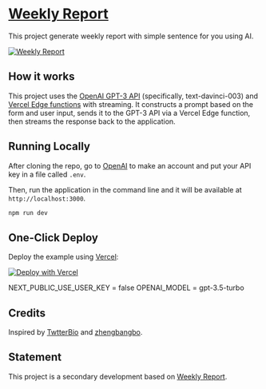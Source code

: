 # [Weekly Report](https://zhoubaotong.com)


This project generate weekly report with simple sentence for you using AI.

[![Weekly Report](./public/screenshot.jpg)](https://zhoubaotong.com)

## How it works

This project uses the [OpenAI GPT-3 API](https://openai.com/api/) (specifically, text-davinci-003) and [Vercel Edge functions](https://vercel.com/features/edge-functions) with streaming. It constructs a prompt based on the form and user input, sends it to the GPT-3 API via a Vercel Edge function, then streams the response back to the application.

## Running Locally

After cloning the repo, go to [OpenAI](https://beta.openai.com/account/api-keys) to make an account and put your API key in a file called `.env`.

Then, run the application in the command line and it will be available at `http://localhost:3000`.

```bash
npm run dev
```

## One-Click Deploy

Deploy the example using [Vercel](https://vercel.com?utm_source=github&utm_medium=readme&utm_campaign=vercel-examples):

[![Deploy with Vercel](https://vercel.com/button)](https://vercel.com/new/clone?repository-url=https://github.com/alvinxdev/zhoubaotong&env=OPENAI_API_KEY,NEXT_PUBLIC_USE_USER_KEY,OPENAI_MODEL&project-name=zhoubaotong&repo-name=zhoubaotong)

NEXT_PUBLIC_USE_USER_KEY = false
OPENAI_MODEL = gpt-3.5-turbo

<!-- https://www.seotraininglondon.org/gpt3-business-email-generator/ -->

## Credits

Inspired by [TwtterBio](https://github.com/Nutlope/twitterbio) and [zhengbangbo](https://github.com/zhengbangbo/chat-simplifier).

## Statement

This project is a secondary development based on [Weekly Report](https://github.com/guaguaguaxia/weekly_report).